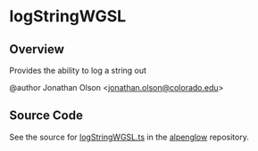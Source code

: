 # logStringWGSL

## Overview

Provides the ability to log a string out

@author Jonathan Olson &lt;jonathan.olson@colorado.edu&gt;



## Source Code

See the source for [logStringWGSL.ts](https://github.com/phetsims/alpenglow/blob/main/js/webgpu/wgsl/gpu/logStringWGSL.ts) in the [alpenglow](https://github.com/phetsims/alpenglow) repository.
